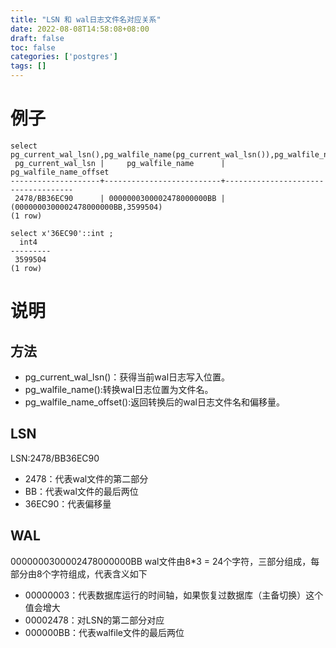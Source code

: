 ```yaml
---
title: "LSN 和 wal日志文件名对应关系"
date: 2022-08-08T14:58:08+08:00
draft: false
toc: false
categories: ['postgres']
tags: []
---
```


# 例子

```
select pg_current_wal_lsn(),pg_walfile_name(pg_current_wal_lsn()),pg_walfile_name_offset(pg_current_wal_lsn());
 pg_current_wal_lsn |     pg_walfile_name      |       pg_walfile_name_offset
--------------------+--------------------------+------------------------------------
 2478/BB36EC90      | 0000000300002478000000BB | (0000000300002478000000BB,3599504)
(1 row)
```

```
select x'36EC90'::int ;
  int4
---------
 3599504
(1 row)
```

# 说明

## 方法

- pg_current_wal_lsn()：获得当前wal日志写入位置。
- pg_walfile_name():转换wal日志位置为文件名。
- pg_walfile_name_offset():返回转换后的wal日志文件名和偏移量。

 
## LSN

 LSN:2478/BB36EC90

- 2478：代表wal文件的第二部分
- BB：代表wal文件的最后两位
- 36EC90：代表偏移量

## WAL	

0000000300002478000000BB
wal文件由8*3 = 24个字符，三部分组成，每部分由8个字符组成，代表含义如下

- 00000003：代表数据库运行的时间轴，如果恢复过数据库（主备切换）这个值会增大
- 00002478：对LSN的第二部分对应
- 000000BB：代表walfile文件的最后两位
